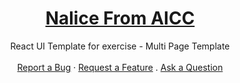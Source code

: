 <h1 align="center">
  <a href="#">
   Nalice From AICC
  </a>
</h1>

<div align="center">
 React UI Template for exercise - Multi Page Template
  <br />
  <br />
  <a href="#">Report a Bug</a>
  ·
  <a href="#">Request a Feature</a>
  .
  <a href="#">Ask a Question</a>
</div>

<div align="center">
<br />
